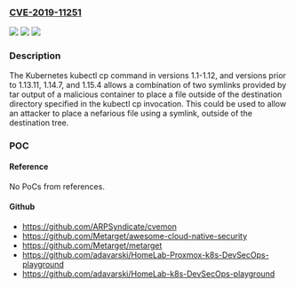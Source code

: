 ### [CVE-2019-11251](https://cve.mitre.org/cgi-bin/cvename.cgi?name=CVE-2019-11251)
![](https://img.shields.io/static/v1?label=Product&message=Kubernetes&color=blue)
![](https://img.shields.io/static/v1?label=Version&message=n%2Fa&color=blue)
![](https://img.shields.io/static/v1?label=Vulnerability&message=CWE-61%3A%20UNIX%20Symbolic%20Link%20(Symlink)%20Following&color=brighgreen)

### Description

The Kubernetes kubectl cp command in versions 1.1-1.12, and versions prior to 1.13.11, 1.14.7, and 1.15.4 allows a combination of two symlinks provided by tar output of a malicious container to place a file outside of the destination directory specified in the kubectl cp invocation. This could be used to allow an attacker to place a nefarious file using a symlink, outside of the destination tree.

### POC

#### Reference
No PoCs from references.

#### Github
- https://github.com/ARPSyndicate/cvemon
- https://github.com/Metarget/awesome-cloud-native-security
- https://github.com/Metarget/metarget
- https://github.com/adavarski/HomeLab-Proxmox-k8s-DevSecOps-playground
- https://github.com/adavarski/HomeLab-k8s-DevSecOps-playground

